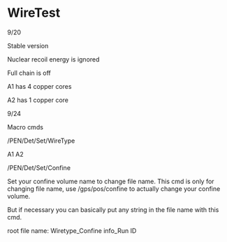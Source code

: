 # WireTest

9/20

Stable version

Nuclear recoil energy is ignored

Full chain is off

A1 has 4 copper cores

A2 has 1 copper core



9/24

Macro cmds

/PEN/Det/Set/WireType 

A1 A2

/PEN/Det/Set/Confine

Set your confine volume name to change file name. This cmd is only for changing file name, use /gps/pos/confine to actually change your confine volume.

But if necessary you can basically put any string in the file name with this cmd.

root file name: Wiretype_Confine info_Run ID